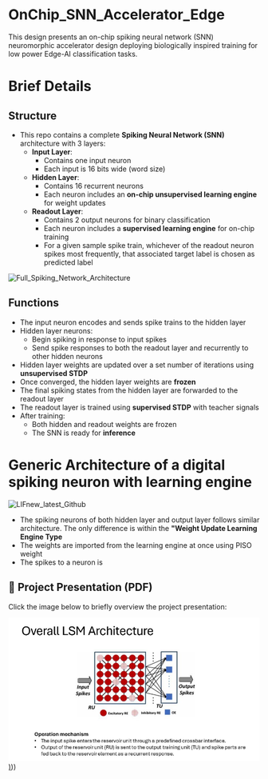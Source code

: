 # OnChip_SNN_Accelerator_Edge
This design presents an on-chip spiking neural network (SNN) neuromorphic accelerator design deploying biologically inspired training for low power Edge-AI classification tasks.


# Brief Details

## Structure



- This repo contains a complete **Spiking Neural Network (SNN)** architecture with 3 layers:
  - **Input Layer**:
    - Contains one input neuron
    - Each input is 16 bits wide (word size)
  - **Hidden Layer**:
    - Contains 16 recurrent neurons
    - Each neuron includes an **on-chip unsupervised learning engine** for weight updates
  - **Readout Layer**:
    - Contains 2 output neurons for binary classification
    - Each neuron includes a **supervised learning engine** for on-chip training
    - For a given sample spike train, whichever of the readout neuron spikes most frequently, that associated target label is chosen as predicted label


<img width="1319" height="286" alt="Full_Spiking_Network_Architecture" src="https://github.com/user-attachments/assets/18f4de47-7ace-4c62-b6b3-3536e4a67e78" />




## Functions

- The input neuron encodes and sends spike trains to the hidden layer
- Hidden layer neurons:
  - Begin spiking in response to input spikes
  - Send spike responses to both the readout layer and recurrently to other hidden neurons
- Hidden layer weights are updated over a set number of iterations using **unsupervised STDP**
- Once converged, the hidden layer weights are **frozen**
- The final spiking states from the hidden layer are forwarded to the readout layer
- The readout layer is trained using **supervised STDP** with teacher signals
- After training:
  - Both hidden and readout weights are frozen
  - The SNN is ready for **inference**







# Generic Architecture of a digital spiking neuron with learning engine  

![LIFnew_latest_Github](https://github.com/user-attachments/assets/37dc702e-2449-46c3-975b-afa84f0358f1)

- The spiking neurons of both hidden layer and output layer follows similar architecture. The only difference is within the **"Weight Update Learning Engine Type**
- The weights are imported from the learning engine at once using PISO weight
- The spikes to a neuron is 


## 📄 Project Presentation (PDF)

Click the image below to briefly overview the project presentation:

[![Project Report Preview](https://github.com/muhammadfarhan720/OnChip_SNN_Accelerator_Edge/blob/main/image/project_thumbnail.jpg))](https://github.com/muhammadfarhan720/OnChip_SNN_Accelerator_Edge/blob/main/Presentation_Neuromorph_Accelerator.pdf)))
